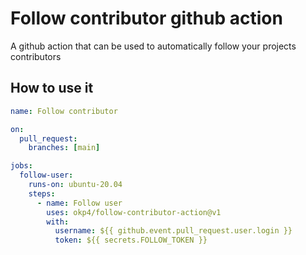# Follow contributor github action

A github action that can be used to automatically follow your projects contributors

## How to use it

```yaml
name: Follow contributor

on:
  pull_request:
    branches: [main]

jobs:
  follow-user:
    runs-on: ubuntu-20.04
    steps:
      - name: Follow user
        uses: okp4/follow-contributor-action@v1
        with:
          username: ${{ github.event.pull_request.user.login }}
          token: ${{ secrets.FOLLOW_TOKEN }}
```
